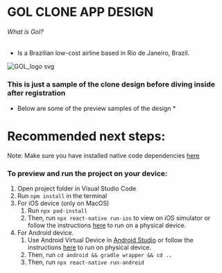 # GOL CLONE APP DESIGN
###### What is Gol?
- Is a Brazilian low-cost airline based in Rio de Janeiro, Brazil.


![GOL_logo svg](https://user-images.githubusercontent.com/68750537/224721177-ec475c84-ab54-4156-86b2-3dd2e4aad1f5.png)

### This is just a sample of the clone design before diving inside after registration
* Below are some of the preview samples of the design *



# Recommended next steps:
Note: Make sure you have installed native code dependencies [here](https://reactnative.dev/docs/environment-setup#installing-dependencies)
​
### To preview and run the project on your device:
1. Open project folder in Visual Studio Code
2. Run  `npm install`  in the terminal
3. For iOS device (only on MacOS)
    1. Run `npx pod-install`
    2. Then, run `npx react-native run-ios` to view on iOS simulator or follow the instructions [here](https://reactnative.dev/docs/running-on-device#running-your-app-on-ios-devices) to run on a physical device.
4. For Android device.
    1. Use Android Virtual Device in [Android Studio](https://developer.android.com/studio/index.html) or follow the instructions [here](https://reactnative.dev/docs/running-on-device#running-your-app-on-android-devices) to run on physical device.
    2. Then, run `cd android && gradle wrapper && cd ..`
    3. Then, run `npx react-native run-android`

